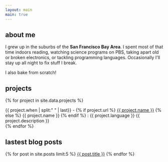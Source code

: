 ```yaml
---
layout: main
main: true
---
```

## about me
I grew up in the suburbs of the <b>San Francisco Bay Area</b>. I spent most of that time indoors reading, watching science programs on PBS, taking apart old or broken electronics, or tackling programming languages. Occasionally I'll stay up all night to fix stuff I break.

I also bake from scratch!

## projects
{% for project in site.data.projects %}
<div class="project">
    {{ project.when | split:" " | last}} -
    {% if project.url %}
        <a href="{{ project.url }}">{{ project.name }}</a>
    {% else %}
        {{ project.name }}
    {% endif %}
     : <span>{{ project.language }}</span> {{ project.description }}
</div>
{% endfor %}

## lastest blog posts
{% for post in site.posts limit:5 %}
<a href="{{ post.url }}">{{ post.title }}</a>
{% endfor %}
